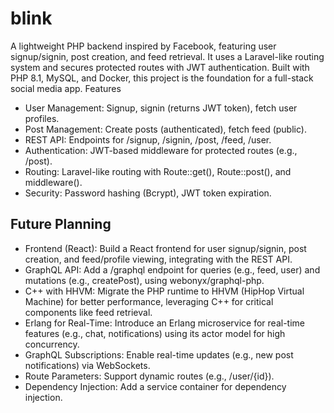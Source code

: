 # blink

A lightweight PHP backend inspired by Facebook, featuring user signup/signin, post creation, and feed retrieval. It uses a Laravel-like routing system and secures protected routes with JWT authentication. Built with PHP 8.1, MySQL, and Docker, this project is the foundation for a full-stack social media app.
Features

  - User Management: Signup, signin (returns JWT token), fetch user profiles.
  - Post Management: Create posts (authenticated), fetch feed (public).
  - REST API: Endpoints for /signup, /signin, /post, /feed, /user.
  - Authentication: JWT-based middleware for protected routes (e.g., /post).
  - Routing: Laravel-like routing with Route::get(), Route::post(), and middleware().
  - Security: Password hashing (Bcrypt), JWT token expiration.

## Future Planning

  - Frontend (React): Build a React frontend for user signup/signin, post creation, and feed/profile viewing, integrating with the REST API.
  - GraphQL API: Add a /graphql endpoint for queries (e.g., feed, user) and mutations (e.g., createPost), using webonyx/graphql-php.
  - C++ with HHVM: Migrate the PHP runtime to HHVM (HipHop Virtual Machine) for better performance, leveraging C++ for critical components like feed retrieval.
  - Erlang for Real-Time: Introduce an Erlang microservice for real-time features (e.g., chat, notifications) using its actor model for high concurrency.
  - GraphQL Subscriptions: Enable real-time updates (e.g., new post notifications) via WebSockets.
  - Route Parameters: Support dynamic routes (e.g., /user/{id}).
  - Dependency Injection: Add a service container for dependency injection.
